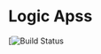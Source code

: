 # Logic Apss


[![Build Status](https://dev.azure.com/chekencha/DataAnalytics/_apis/build/status/arjun-hareendran.logicapps?branchName=main)
